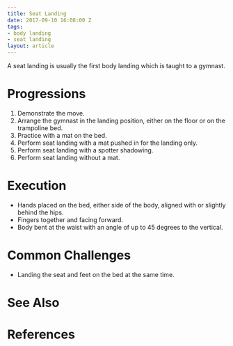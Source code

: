 ```yaml
---
title: Seat Landing
date: 2017-09-10 16:08:00 Z
tags:
- body landing
- seat landing
layout: article
---
```


A seat landing is usually the first body landing which is taught to a gymnast.

# Progressions

1. Demonstrate the move.
2. Arrange the gymnast in the landing position, either on the floor or on the trampoline bed.
3. Practice with a mat on the bed.
4. Perform seat landing with a mat pushed in for the landing only.
5. Perform seat landing with a spotter shadowing.
6. Perform seat landing without a mat.

# Execution

- Hands placed on the bed, either side of the body, aligned with or slightly behind the hips.
- Fingers together and facing forward.
- Body bent at the waist with an angle of up to 45 degrees to the vertical.

# Common Challenges

- Landing the seat and feet on the bed at the same time.

# See Also

# References